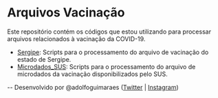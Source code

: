 # Arquivos Vacinação

Este repositório contém os códigos que estou utilizando para processar arquivos relacionados à vacinação da COVID-19. 

* [Sergipe](Sergipe/): Scripts para o processamento do arquivo de vacinação do estado de Sergipe. 
* [Microdados_SUS](Microdaos_SUS/): Scripts para o processamento do arquivo de microdados da vacinação disponibilizados pelo SUS.






--
Desenvolvido por @adolfoguimaraes ([Twitter](https://twitter.com/adolfoguimaraes) | [Instagram](https://instagram.com/profadolfoguimaraes))
